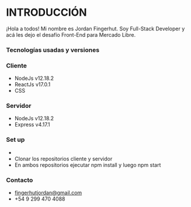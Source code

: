 # INTRODUCCIÓN #

¡Hola a todos! Mi nombre es Jordan Fingerhut. Soy Full-Stack Developer y acá les dejo el desafío Front-End para Mercado Libre.

### Tecnologías usadas y versiones ###

### Cliente ###

* NodeJs    v12.18.2
* ReactJs  v17.0.1
* CSS

### Servidor ###

* NodeJs    v12.18.2
* Express   v4.17.1


### Set up ###
*
* Clonar los repositorios cliente y servidor
* En ambos repositorios ejecutar npm install y luego npm start


### Contacto ###

* fingerhutjordan@gmail.com
* +54 9 299 470 4088